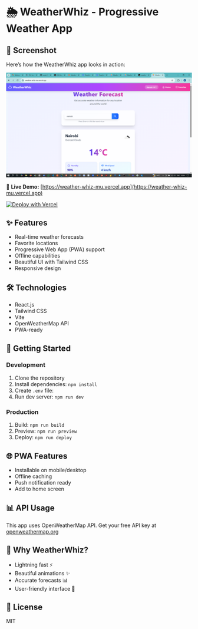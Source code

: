 # 🌦️ WeatherWhiz - Progressive Weather App

## 📱 Screenshot

Here’s how the WeatherWhiz app looks in action:

![WeatherWhiz Screenshot](public/screenshots/screenshot.png)


🔗 **Live Demo:** [https://weather-whiz-mu.vercel.app](https://weather-whiz-mu.vercel.app)

[![Deploy with Vercel](https://vercel.com/button)](https://vercel.com/new/clone?repository-url=https://github.com/your-username/weatherwhiz&env=VITE_WEATHER_API_KEY&project-name=weatherwhiz&repository-name=weatherwhiz)

## ✨ Features
- Real-time weather forecasts
- Favorite locations
- Progressive Web App (PWA) support
- Offline capabilities
- Beautiful UI with Tailwind CSS
- Responsive design

## 🛠️ Technologies
- React.js
- Tailwind CSS
- Vite
- OpenWeatherMap API
- PWA-ready

## 🚀 Getting Started

### Development
1. Clone the repository
2. Install dependencies: `npm install`
3. Create `.env` file:
4. Run dev server: `npm run dev`

### Production
1. Build: `npm run build`
2. Preview: `npm run preview`
3. Deploy: `npm run deploy`

## 🌐 PWA Features
- Installable on mobile/desktop
- Offline caching
- Push notification ready
- Add to home screen

## 📊 API Usage
This app uses OpenWeatherMap API. Get your free API key at [openweathermap.org](https://openweathermap.org/api)

## 🌟 Why WeatherWhiz?
- Lightning fast ⚡  
- Beautiful animations ✨  
- Accurate forecasts 📊  
- User-friendly interface 💖

## 📜 License
MIT
